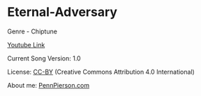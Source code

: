 # Eternal-Adversary
Genre - Chiptune

[Youtube Link](https://www.youtube.com/watch?v=4QJp15nQLRQ&index=36&list=PLye9mcKwe2zy3KW8uK_3F7HVMjJjdqSqU)

Current Song Version: 1.0

License: [CC-BY](http://creativecommons.org/licenses/by/4.0/) (Creative Commons Attribution 4.0 International)

About me: [PennPierson.com](http://pennpierson.com/)